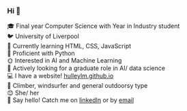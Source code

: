### Hi 👋

:mortar_board: Final year Computer Science with Year in Industry student<br>
:bird: University of Liverpool<br>
:seedling: Currently learning HTML, CSS, JavaScript<br>
:snake: Proficient with Python<br>
:sun_with_face: Interested in AI and Machine Learning<br>
:city_sunrise: Actively looking for a graduate role in AI/ data science<br>
:computer: I have a website! <a href="https://hulleylm.github.io/">hulleylm.github.io</a><br>
:sunrise_over_mountains: Climber, windsurfer and general outdoorsy type<br>
:blush: She/ her<br>
:speech_balloon: Say hello! Catch me on <a href="https://www.linkedin.com/in/hulleylm/">linkedIn</a> or by <a href="mailto:hulleylm@gmail.com">email</a><br>
